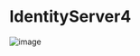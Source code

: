 # IdentityServer4
![image](https://user-images.githubusercontent.com/87822546/204816845-e8855d8c-1413-4ea0-b77c-a537760e80cf.png)

